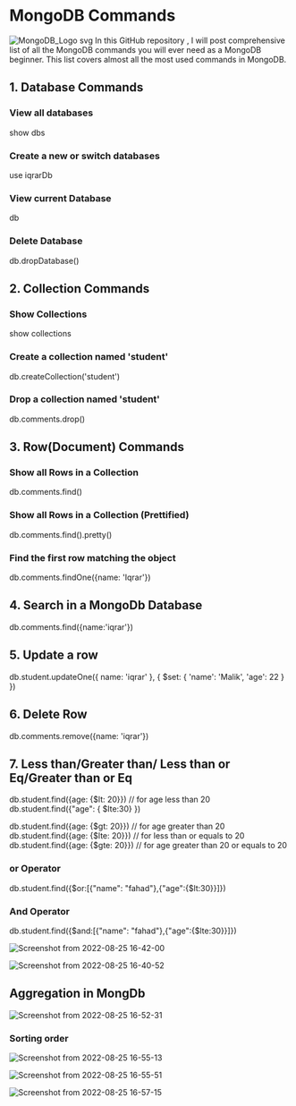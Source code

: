 # MongoDB Commands
![MongoDB_Logo svg](https://user-images.githubusercontent.com/61549744/186645973-512d242c-f053-470b-989a-725567c1530f.png)
In this GitHub repository , I will post comprehensive list of all the MongoDB commands you will ever need as a MongoDB beginner. This list covers almost all the most used commands in MongoDB.


## 1. Database Commands
### View all databases
show dbs

### Create a new or switch databases 
use iqrarDb

### View current Database
db

### Delete Database 
db.dropDatabase()

## 2. Collection Commands
### Show Collections
show collections

### Create a collection named 'student'
db.createCollection('student')


### Drop a collection named 'student'
db.comments.drop()

## 3. Row(Document) Commands
### Show all Rows in a Collection 
db.comments.find()

### Show all Rows in a Collection (Prettified)
db.comments.find().pretty()

### Find the first row matching the object
db.comments.findOne({name: 'Iqrar'})

## 4. Search in a MongoDb Database
db.comments.find({name:'iqrar'})

## 5. Update a row
db.student.updateOne({ name: 'iqrar' }, { $set: { 'name': 'Malik', 'age': 22 } })

## 6. Delete Row 
db.comments.remove({name: 'iqrar'})

## 7. Less than/Greater than/ Less than or Eq/Greater than or Eq
db.student.find({age: {$lt: 20}}) // for age less than 20
db.student.find({"age": { $lte:30}  })

db.student.find({age: {$gt: 20}}) // for age greater than 20
db.student.find({age: {$lte: 20}})  // for less than or equals to 20
db.student.find({age: {$gte: 20}}) // for age greater than 20 or equals to 20

### or Operator
db.student.find({$or:[{"name": "fahad"},{"age":{$lt:30}}]})


### And Operator
db.student.find({$and:[{"name": "fahad"},{"age":{$lte:30}}]})

![Screenshot from 2022-08-25 16-42-00](https://user-images.githubusercontent.com/61549744/186655655-88fb7545-b0c1-4687-bd48-03e4b083f68c.png)


![Screenshot from 2022-08-25 16-40-52](https://user-images.githubusercontent.com/61549744/186655663-c9862a02-ba1f-48b4-8dfb-5563998cec56.png)


## Aggregation in MongDb

![Screenshot from 2022-08-25 16-52-31](https://user-images.githubusercontent.com/61549744/186657350-bbe0fe42-2612-4c1b-bdf9-3ab00c7cb160.png)

### Sorting order

![Screenshot from 2022-08-25 16-55-13](https://user-images.githubusercontent.com/61549744/186658453-78eec681-0f82-479b-a17a-3216f902a619.png)


![Screenshot from 2022-08-25 16-55-51](https://user-images.githubusercontent.com/61549744/186658509-0b7eb4ca-1964-416b-87ef-2749b30cacbc.png)



![Screenshot from 2022-08-25 16-57-15](https://user-images.githubusercontent.com/61549744/186658526-df3e4452-2f2b-4d80-b3c2-4af9ce9f7d55.png)










